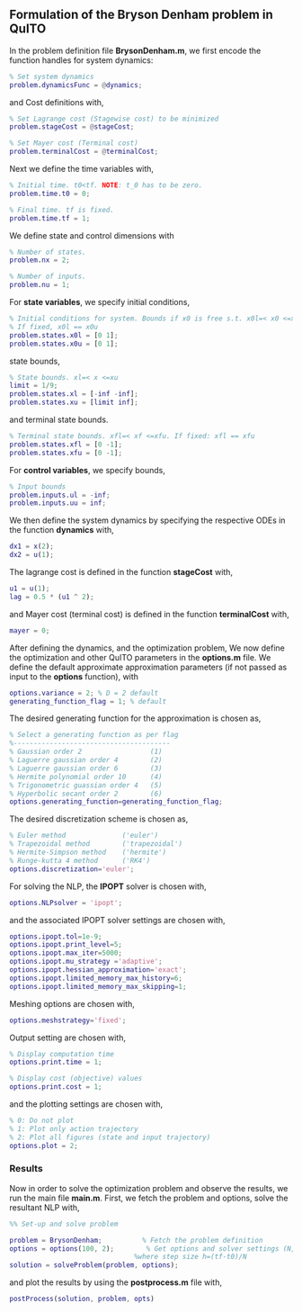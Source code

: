 ## Formulation of the Bryson Denham problem in QuITO 
In the problem definition file **BrysonDenham.m**, we first encode the function handles for system dynamics:
```matlab
% Set system dynamics
problem.dynamicsFunc = @dynamics;
```
and Cost definitions with, 
```matlab
% Set Lagrange cost (Stagewise cost) to be minimized
problem.stageCost = @stageCost;

% Set Mayer cost (Terminal cost)
problem.terminalCost = @terminalCost;
```
Next we define the time variables with,
```matlab
% Initial time. t0<tf. NOTE: t_0 has to be zero.
problem.time.t0 = 0; 

% Final time. tf is fixed.
problem.time.tf = 1;
```
We define state and control dimensions with
```matlab
% Number of states.
problem.nx = 2;

% Number of inputs.
problem.nu = 1;
```
For **state variables**, we specify initial conditions, 
```matlab
% Initial conditions for system. Bounds if x0 is free s.t. x0l=< x0 <=x0u
% If fixed, x0l == x0u
problem.states.x0l = [0 1]; 
problem.states.x0u = [0 1]; 
```
state bounds,
```matlab
% State bounds. xl=< x <=xu
limit = 1/9;
problem.states.xl = [-inf -inf];
problem.states.xu = [limit inf];
```
and terminal state bounds.
```matlab
% Terminal state bounds. xfl=< xf <=xfu. If fixed: xfl == xfu
problem.states.xfl = [0 -1]; 
problem.states.xfu = [0 -1];
```
For **control variables**, we specify bounds,
```matlab
% Input bounds
problem.inputs.ul = -inf;
problem.inputs.uu = inf;
```
We then define the system dynamics by specifying the respective ODEs in the function **dynamics** with, 
```matlab
dx1 = x(2);
dx2 = u(1);
```
The lagrange cost is defined in the function **stageCost** with,
```matlab
u1 = u(1);
lag = 0.5 * (u1 ^ 2);
```
and Mayer cost (terminal cost) is defined in the function **terminalCost** with,
```matlab
mayer = 0;
```
After defining the dynamics, and the optimization problem, We now define the optimization and other QuITO parameters in the  **options.m** file.
We define the default approximate approximation parameters (if not passed as input to the **options** function), with
```matlab
options.variance = 2; % D = 2 default
generating_function_flag = 1; % default
```
The desired generating function for the approximation is chosen as, 
```matlab
% Select a generating function as per flag
%---------------------------------------
% Gaussian order 2                 (1)
% Laguerre gaussian order 4        (2) 
% Laguerre gaussian order 6        (3) 
% Hermite polynomial order 10      (4)
% Trigonometric guassian order 4   (5)
% Hyperbolic secant order 2        (6) 
options.generating_function=generating_function_flag;
```
The desired discretization scheme is chosen as, 
```matlab
% Euler method              ('euler')
% Trapezoidal method        ('trapezoidal') 
% Hermite-Simpson method    ('hermite') 
% Runge-kutta 4 method      ('RK4')
options.discretization='euler';
```
For solving the NLP, the **IPOPT** solver is chosen with,
```matlab
options.NLPsolver = 'ipopt';
```
and the associated IPOPT solver settings are chosen with, 
```matlab
options.ipopt.tol=1e-9;
options.ipopt.print_level=5;
options.ipopt.max_iter=5000;
options.ipopt.mu_strategy ='adaptive';
options.ipopt.hessian_approximation='exact';
options.ipopt.limited_memory_max_history=6;
options.ipopt.limited_memory_max_skipping=1;
```
Meshing options are chosen with,
```matlab
options.meshstrategy='fixed';
```
Output setting are chosen with,
```matlab
% Display computation time
options.print.time = 1;

% Display cost (objective) values
options.print.cost = 1;
```
and the plotting settings are chosen with,
```matlab
% 0: Do not plot
% 1: Plot only action trajectory
% 2: Plot all figures (state and input trajectory)
options.plot = 2;
```
### Results
Now in order to solve the optimization problem and observe the results, we run the main file **main.m**.
First, we fetch the problem and options, solve the resultant NLP with,
```matlab
%% Set-up and solve problem

problem = BrysonDenham;          % Fetch the problem definition
options = options(100, 2);        % Get options and solver settings (N,D),
                               %where step size h=(tf-t0)/N
solution = solveProblem(problem, options);
```
and plot the results by using the **postprocess.m** file with,
```matlab
postProcess(solution, problem, opts)
```



